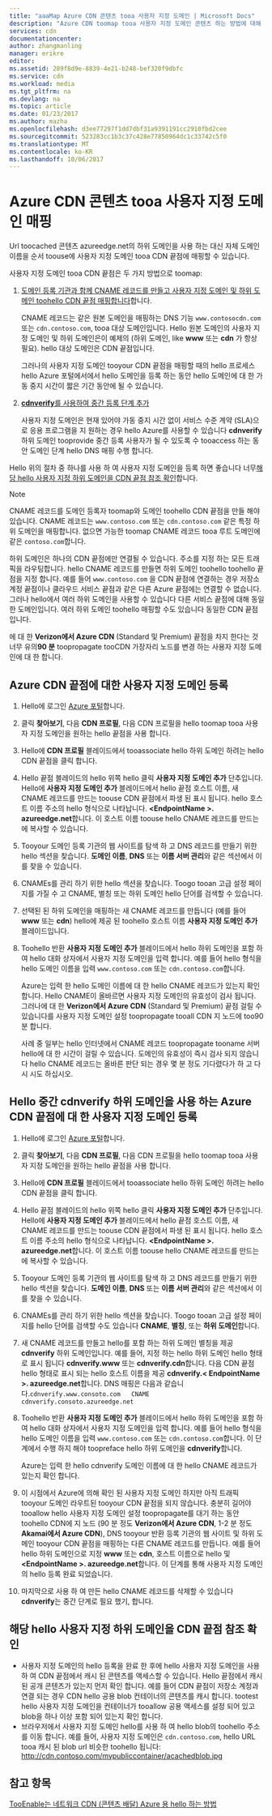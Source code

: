 ```yaml
---
title: "aaaMap Azure CDN 콘텐츠 tooa 사용자 지정 도메인 | Microsoft Docs"
description: "Azure CDN toomap tooa 사용자 지정 도메인 콘텐츠 하는 방법에 대해 알아봅니다."
services: cdn
documentationcenter: 
author: zhangmanling
manager: erikre
editor: 
ms.assetid: 289f8d9e-8839-4e21-b248-bef320f9dbfc
ms.service: cdn
ms.workload: media
ms.tgt_pltfrm: na
ms.devlang: na
ms.topic: article
ms.date: 01/23/2017
ms.author: mazha
ms.openlocfilehash: d3ee77297f1dd7dbf31a9391191cc2910fbd2cee
ms.sourcegitcommit: 523283cc1b3c37c428e77850964dc1c33742c5f0
ms.translationtype: MT
ms.contentlocale: ko-KR
ms.lasthandoff: 10/06/2017
---
```

# <a name="map-azure-cdn-content-tooa-custom-domain"></a>Azure CDN 콘텐츠 tooa 사용자 지정 도메인 매핑
Url toocached 콘텐츠 azureedge.net의 하위 도메인을 사용 하는 대신 자체 도메인 이름을 순서 toouse에 사용자 지정 도메인 tooa CDN 끝점에 매핑할 수 있습니다.

사용자 지정 도메인 tooa CDN 끝점은 두 가지 방법으로 toomap:

1. [도메인 등록 기관과 함께 CNAME 레코드를 만들고 사용자 지정 도메인 및 하위 도메인 toohello CDN 끝점 매핑합니다](#register-a-custom-domain-for-an-azure-cdn-endpoint)합니다.
   
    CNAME 레코드는 같은 원본 도메인을 매핑하는 DNS 기능 `www.contosocdn.com` 또는 `cdn.contoso.com`, tooa 대상 도메인입니다. Hello 원본 도메인의 사용자 지정 도메인 및 하위 도메인은이 예제의 (하위 도메인, like **www** 또는 **cdn** 가 항상 필요). hello 대상 도메인은 CDN 끝점입니다.  
   
    그러나의 사용자 지정 도메인 tooyour CDN 끝점을 매핑할 때의 hello 프로세스 hello Azure 포털에서에서 hello 도메인을 등록 하는 동안 hello 도메인에 대 한 가동 중지 시간이 짧은 기간 동안에 될 수 있습니다.
2. [**cdnverify**를 사용하여 중간 등록 단계 추가](#register-a-custom-domain-for-an-azure-cdn-endpoint-using-the-intermediary-cdnverify-subdomain)
   
    사용자 지정 도메인은 현재 있어야 가동 중지 시간 없이 서비스 수준 계약 (SLA)으로 응용 프로그램을 지 원하는 경우 hello Azure를 사용할 수 있습니다 **cdnverify** 하위 도메인 tooprovide 중간 등록 사용자가 될 수 있도록 수 tooaccess 하는 동안 도메인 단계 hello DNS 매핑 수행 합니다.  

Hello 위의 절차 중 하나를 사용 하 여 사용자 지정 도메인을 등록 하면 좋습니다 너무[해당 hello 사용자 지정 하위 도메인을 CDN 끝점 참조 확인](#verify-that-the-custom-subdomain-references-your-cdn-endpoint)합니다.

> [!NOTE]
> CNAME 레코드를 도메인 등록자 toomap와 도메인 toohello CDN 끝점을 만들 해야 있습니다. CNAME 레코드는 `www.contoso.com` 또는 `cdn.contoso.com` 같은 특정 하위 도메인을 매핑합니다. 없으면 가능한 toomap CNAME 레코드 tooa 루트 도메인에 같은 `contoso.com`합니다.
> 
> 하위 도메인은 하나의 CDN 끝점에만 연결될 수 있습니다. 주소를 지정 하는 모든 트래픽을 라우팅합니다. hello CNAME 레코드를 만들면 하위 도메인 toohello toohello 끝점을 지정 합니다.  예를 들어 `www.contoso.com` 을 CDN 끝점에 연결하는 경우 저장소 계정 끝점이나 클라우드 서비스 끝점과 같은 다른 Azure 끝점에는 연결할 수 없습니다. 그러나 hello에서 여러 하위 도메인을 사용할 수 있습니다 다른 서비스 끝점에 대해 동일한 도메인입니다. 여러 하위 도메인 toohello 매핑할 수도 있습니다 동일한 CDN 끝점입니다.
> 
> 에 대 한 **Verizon에서 Azure CDN** (Standard 및 Premium) 끝점을 차지 한다는 것 너무 유의**90 분** toopropagate tooCDN 가장자리 노드를 변경 하는 사용자 지정 도메인에 대 한 합니다.
> 
> 

## <a name="register-a-custom-domain-for-an-azure-cdn-endpoint"></a>Azure CDN 끝점에 대한 사용자 지정 도메인 등록
1. Hello에 로그인 [Azure 포털](https://portal.azure.com/)합니다.
2. 클릭 **찾아보기**, 다음 **CDN 프로필**, 다음 CDN 프로필을 hello toomap tooa 사용자 지정 도메인을 원하는 hello 끝점을 사용 합니다.  
3. Hello에 **CDN 프로필** 블레이드에서 tooassociate hello 하위 도메인 하려는 hello CDN 끝점을 클릭 합니다.
4. Hello 끝점 블레이드의 hello 위쪽 hello 클릭 **사용자 지정 도메인 추가** 단추입니다.  Hello에 **사용자 지정 도메인 추가** 블레이드에서 hello 끝점 호스트 이름, 새 CNAME 레코드를 만드는 toouse CDN 끝점에서 파생 된 표시 됩니다. hello 호스트 이름 주소의 hello 형식으로 나타납니다.  **&lt;EndpointName >. azureedge.net**합니다.  이 호스트 이름 toouse hello CNAME 레코드를 만드는에 복사할 수 있습니다.  
5. Tooyour 도메인 등록 기관의 웹 사이트를 탐색 하 고 DNS 레코드를 만들기 위한 hello 섹션을 찾습니다. **도메인 이름**, **DNS** 또는 **이름 서버 관리**와 같은 섹션에서 이를 찾을 수 있습니다.
6. CNAMEs를 관리 하기 위한 hello 섹션을 찾습니다. Toogo tooan 고급 설정 페이지를 가질 수 고 CNAME, 별칭 또는 하위 도메인 hello 단어를 검색할 수 있습니다.
7. 선택된 된 하위 도메인을 매핑하는 새 CNAME 레코드를 만듭니다 (예를 들어 **www** 또는 **cdn**) hello에 제공 된 toohello 호스트 이름 **사용자 지정 도메인 추가** 블레이드입니다. 
8. Toohello 반환 **사용자 지정 도메인 추가** 블레이드에서 hello 하위 도메인을 포함 하 여 hello 대화 상자에서 사용자 지정 도메인을 입력 합니다. 예를 들어 hello 형식을 hello 도메인 이름을 입력 `www.contoso.com` 또는 `cdn.contoso.com`합니다.   
   
   Azure는 입력 한 hello 도메인 이름에 대 한 hello CNAME 레코드가 있는지 확인 합니다. Hello CNAME이 올바르면 사용자 지정 도메인의 유효성이 검사 됩니다.  그러나에 대 한 **Verizon에서 Azure CDN** (Standard 및 Premium) 끝점 걸릴 수 있습니다를 사용자 지정 도메인 설정 toopropagate tooall CDN 지 노드에 too90 분 합니다.  
   
   사례 중 일부는 hello 인터넷에서 CNAME 레코드 toopropagate tooname 서버 hello에 대 한 시간이 걸릴 수 있습니다. 도메인의 유효성이 즉시 검사 되지 않습니다 hello CNAME 레코드는 올바른 판단 되는 경우 몇 분 정도 기다렸다가 하 고 다시 시도 하십시오.

## <a name="register-a-custom-domain-for-an-azure-cdn-endpoint-using-hello-intermediary-cdnverify-subdomain"></a>Hello 중간 cdnverify 하위 도메인을 사용 하는 Azure CDN 끝점에 대 한 사용자 지정 도메인 등록
1. Hello에 로그인 [Azure 포털](https://portal.azure.com/)합니다.
2. 클릭 **찾아보기**, 다음 **CDN 프로필**, 다음 CDN 프로필을 hello toomap tooa 사용자 지정 도메인을 원하는 hello 끝점을 사용 합니다.  
3. Hello에 **CDN 프로필** 블레이드에서 tooassociate hello 하위 도메인 하려는 hello CDN 끝점을 클릭 합니다.
4. Hello 끝점 블레이드의 hello 위쪽 hello 클릭 **사용자 지정 도메인 추가** 단추입니다.  Hello에 **사용자 지정 도메인 추가** 블레이드에서 hello 끝점 호스트 이름, 새 CNAME 레코드를 만드는 toouse CDN 끝점에서 파생 된 표시 됩니다. hello 호스트 이름 주소의 hello 형식으로 나타납니다.  **&lt;EndpointName >. azureedge.net**합니다.  이 호스트 이름 toouse hello CNAME 레코드를 만드는에 복사할 수 있습니다.
5. Tooyour 도메인 등록 기관의 웹 사이트를 탐색 하 고 DNS 레코드를 만들기 위한 hello 섹션을 찾습니다. **도메인 이름**, **DNS** 또는 **이름 서버 관리**와 같은 섹션에서 이를 찾을 수 있습니다.
6. CNAMEs를 관리 하기 위한 hello 섹션을 찾습니다. Toogo tooan 고급 설정 페이지를 hello 단어를 검색할 수도 있습니다 **CNAME**, **별칭**, 또는 **하위 도메인**합니다.
7. 새 CNAME 레코드를 만들고 hello를 포함 하는 하위 도메인 별칭을 제공 **cdnverify** 하위 도메인입니다. 예를 들어, 지정 하는 hello 하위 도메인 hello 형태로 표시 됩니다 **cdnverify.www** 또는 **cdnverify.cdn**합니다. 다음 CDN 끝점 hello 형태로 표시 되는 hello 호스트 이름을 제공 **cdnverify.&lt; EndpointName >. azureedge.net**합니다. DNS 매핑은 다음과 같습니다.`cdnverify.www.consoto.com   CNAME   cdnverify.consoto.azureedge.net`  
8. Toohello 반환 **사용자 지정 도메인 추가** 블레이드에서 hello 하위 도메인을 포함 하 여 hello 대화 상자에서 사용자 지정 도메인을 입력 합니다. 예를 들어 hello 형식을 hello 도메인 이름을 입력 `www.contoso.com` 또는 `cdn.contoso.com`합니다. 이 단계에서 수행 하지 해야 toopreface hello 하위 도메인을 **cdnverify**합니다.  
   
    Azure는 입력 한 hello cdnverify 도메인 이름에 대 한 hello CNAME 레코드가 있는지 확인 합니다.
9. 이 시점에서 Azure에 의해 확인 된 사용자 지정 도메인 하지만 아직 트래픽 tooyour 도메인 라우트된 tooyour CDN 끝점을 되지 않습니다. 충분히 길어야 tooallow hello 사용자 지정 도메인 설정 toopropagate를 대기 하는 동안 toohello CDN에 지 노드 (90 분 정도 **Verizon에서 Azure CDN**, 1-2 분 정도 **Akamai에서 Azure CDN**), DNS tooyour 반환 등록 기관의 웹 사이트 및 하위 도메인 tooyour CDN 끝점을 매핑하는 다른 CNAME 레코드를 만듭니다. 예를 들어 hello 하위 도메인으로 지정 **www** 또는 **cdn**, 호스트 이름으로 hello 및  **&lt;EndpointName >. azureedge.net**합니다. 이 단계를 통해 사용자 지정 도메인의 hello 등록 완료 되었습니다.
10. 마지막으로 사용 하 여 만든 hello CNAME 레코드를 삭제할 수 있습니다 **cdnverify**는 중간 단계로 필요 했기, 합니다.  

## <a name="verify-that-hello-custom-subdomain-references-your-cdn-endpoint"></a>해당 hello 사용자 지정 하위 도메인을 CDN 끝점 참조 확인
* 사용자 지정 도메인의 hello 등록을 완료 한 후에 hello 사용자 지정 도메인을 사용 하 여 CDN 끝점에서 캐시 된 콘텐츠를 액세스할 수 있습니다.
  Hello 끝점에서 캐시 된 공개 콘텐츠가 있는지 먼저 확인 합니다. 예를 들어 CDN 끝점이 저장소 계정과 연결 되는 경우 CDN hello 공용 blob 컨테이너의 콘텐츠를 캐시 합니다. tootest hello 사용자 지정 도메인을 컨테이너가 tooallow 공용 액세스를 설정 되어 있고 blob을 하나 이상 포함 되어 있는지 확인 합니다.
* 브라우저에서 사용자 지정 도메인 hello를 사용 하 여 hello blob의 toohello 주소를 이동 합니다. 예를 들어, 사용자 지정 도메인은 `cdn.contoso.com`, hello URL tooa 캐시 된 blob url 비슷한 toohello 됩니다: http://cdn.contoso.com/mypubliccontainer/acachedblob.jpg

## <a name="see-also"></a>참고 항목
[TooEnable는 네트워크 CDN (콘텐츠 배달) Azure 용 hello 하는 방법](cdn-create-new-endpoint.md)  

